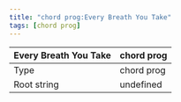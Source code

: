 ```yaml
---
title: "chord prog:Every Breath You Take"
tags: [chord prog]
---
```


|Every Breath You Take|chord prog|
|---|---|
|Type|chord prog|
|Root string|undefined|


